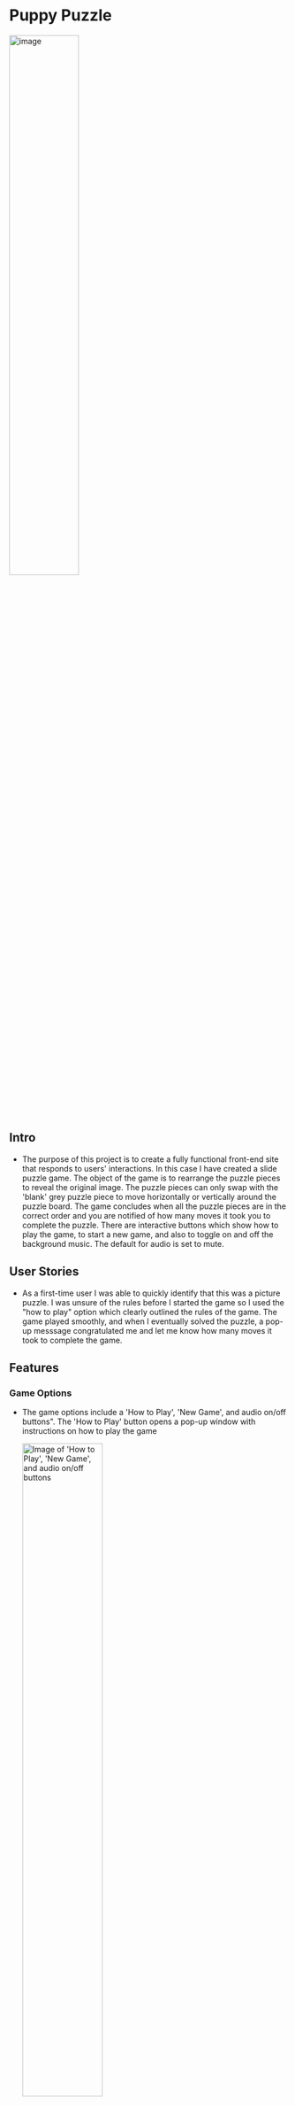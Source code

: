 # Puppy Puzzle

<img src="readme-docs/responsive-screenshot.png" alt="image" width="50%" height="auto">

## Intro

- The purpose of this project is to create a fully functional front-end site that responds to users' interactions. In this case I have created a slide puzzle game. 
The object of the game is to rearrange the puzzle pieces to reveal the original image. The puzzle pieces can only swap with the 'blank' grey puzzle piece to move horizontally or vertically around the puzzle board. The game concludes when all the puzzle pieces are in the correct order and you are notified of how many moves it took you to complete the puzzle. There are interactive buttons which show how to play the game, to start a new game, and also to toggle on and off the background music. The default for audio is set to mute. 

## User Stories

- As a first-time user I was able to quickly identify that this was a picture puzzle. I was unsure of the rules before I started the game so I used the "how to play" option which clearly outlined the rules of the game. The game played smoothly, and when I eventually solved the puzzle, a pop-up messsage congratulated me and let me know how many moves it took to complete the game.

## Features

### Game Options

- The game options include a 'How to Play', 'New Game', and audio on/off buttons". The 'How to Play' button opens a pop-up window with instructions on how to play the game

  <img src="readme-docs/game-options.png" alt="Image of 'How to Play', 'New Game', and audio on/off buttons" width="55%" height="auto">

**How to Play**
- This button opens a pop-up window that contains the rules of the game. There is a 'Close' button at the bottom of the window to exit back to the game.

    <img src="readme-docs/how-to-play-img.png" alt="Image of 'How to Play' button" width="55%" height="auto">
    <img src="readme-docs/how-to-play.png" alt="Image of 'How to Play' instructions" width="55%" height="auto">

**New Game**
- This buttton starts a new game at any time. You will be asked to confirm the request via a pop-up window where you can confirm or cancel the request.

    <img src="readme-docs/new-game-img.png" alt="Image of 'New Game' button" width="55%" height="auto">
    <img src="readme-docs/new-game-confirm.png" alt="Image of 'New Game' confirmation button" width="55%" height="auto">

**Audio on/off**


<img src="readme-docs/audio-off.png" alt="Image of 'Audio muted' button" width="55%" height="auto">
<img src="readme-docs/audio-on.png" alt="Image of 'Audio unmuted' button" width="55%" height="auto">

### Turns Counter

### The Footer

- The footer section includes links to the relevant social media sites for ABP. The links will open to a new tab to allow easy navigation for the user.
- The footer is valuable to the user as it encourages them to keep connected via social media

    <img src="readme-docs/footer-readme-screenshot.png" alt="image of website footer" width="65%" height="auto">

## Future Features

- Future features will include recording of high scores, an audio alert when you complete the game (if audio is enabled), 

## Typography and color scheme

- The Honk font from Google Fonts will be used for this project.
- The color schemes will include Greys #8C8C8C #404040 #262626 #BFBFBF #595959 #d9d9d9 from Adobe Color and black #000000/white /grey contrasts between background and text to give a sleek look over a colored background. I also used #9087b0 for color change on usable links and icons when hovered over with the mouse pointer.

    <img src="readme-docs/adobe-color-black-grey-anthracite.jpeg" alt="Adobe color pallet image." width="25%" height="auto">
    <img src="readme-docs/adobe-color-grey-gradient-abstract.jpeg" alt="Adobe color pallet image." width="25%" height="auto">

## Wireframes

   <img src="readme-docs/wireframe-abp-website.png" alt="Wireframe image of website plan." width="60%" height="auto">

## Technology Used

### Language Used

- HTML5, CSS3 & JavaScript were the languages used in this project.

### Programs, Libraries & Frameworks Used

- Google Fonts was used to import the Honk font used for the heading text.
- Font Awesome was used for all social media icons contained in the project.
- VS Code Desktop was used to write the code.
- Inkscape was used to create the individual puzzle pieces.
- Favicon.cc was used to generate the favicon.
- Figma was used to design the wireframe for the project.
- Github was used to store the project code after being pushed.

## Testing

- W3C Markup Validator and W3C CSS Validator were used to validate all three pages of the project. The final tests were completed without errors or warnings.
- Lighthouse developer tool was also used to gauge the performance of the project on desktop and mobile views. The desktop scored a 95, and the mobile test scored 83 for performance.

    <img src="readme-docs/95-desktop-home-performance.png" alt="Performance score image desktop." width="26.7%" height="auto">
    <img src="readme-docs/mobile-83.png" alt="Performance score image mobile." width="25%" height="auto">

### Further Testing

- The project was also tested with Google's dev tools to show responsiveness on different screen sizes, and also on different browsers.
- Testing was done on several desktop and laptop computers, various mobile devices like the iPhone, Nokia, Samsung and Huawei to make sure that the navigation and external links were functioning correctly.
- Family members, friends and colleagues also kindly tested the functionality and user experience at several stages of the projects development.

### Known Bugs

- When scrolling on mobile devices, the background image slightly moves up and down in the scrolling direction. This is happening even though the background image is fixed. The bug persisted with the addition of a @media query to address the issue which has been removed. This bug persists.
- There was an issue with the responsiveness of the About page. I wanted to have the media clip and relevant text on the same row on wider screens, and for the text to move below the media as the screen got narrower. I achieved this by removing the excess html and css that was causing conflicts. This bug on the About page has been resolved.
- I had some issues with the background image not visible after I pushed to Github. The solution to this bug was in the Love Running coursework and I was able to resolve the issue for the final view of the project.
- During the course of the project there were issues with Codeanywhere not loading up my repositary on a few occasions, and also issues with commits not being recognised. I copied my progress to VS Code desktop version and worked from there to have a workspace that I knew would load for me every time, and also see my changes in realtime. I had started to move to Gitpod but encountered conflict issues as can be seen from my git commits. I continued to use Codeanywhere to complete the project.

## Deployment

- The site was deployed to GitHub pages. The steps to deploy are as follows:
- In the GitHub repository, navigate to the Settings tab
- From the source section drop-down menu, select the Master Branch
- Once the master branch has been selected, the page will be automatically refreshed with a detailed ribbon display to indicate the successful deployment.

The live link can be followed here - <https://brianmcconway.github.io/Astral-Beard-Productions/index.html>

## Credits

- How to change color on hover in css 2021 <https://www.youtube.com/watch?v=p2XzQq4vq70> A tutorial on hover css I used for my links changing color when hovered over.
- Pixbay, for the royalty free background image.
- Clipart Library Art, for the outline for the hero image.
- Wallpaper Hub, for the hero image filling.
- Karl McConway, for use of his video footage.
- Geoff Cooper for use of his video footage.
- Sheamus O'Neill, for the use of his club logo.
- All music contained in the website is owned by myself the developer.
- Love Running project, as a template for the comment box, and for the the favicon html.
- This Readme file template, for the suggested layout.

## Acknowledgements

- Friends, family and colleagues, for testing my project at every stage, and also for their feedback.
- My Mentor for constructive feedback and direction.
- Support from The Code Institute.